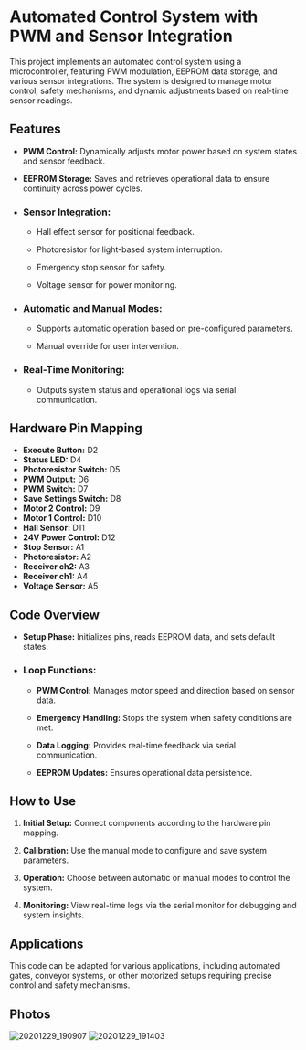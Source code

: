 # Automated Control System with PWM and Sensor Integration

This project implements an automated control system using a microcontroller, featuring PWM modulation, EEPROM data storage, and various sensor integrations. The system is designed to manage motor control, safety mechanisms, and dynamic adjustments based on real-time sensor readings.

## Features

- **PWM Control:** Dynamically adjusts motor power based on system states and sensor feedback.

- **EEPROM Storage:** Saves and retrieves operational data to ensure continuity across power cycles.

- ### Sensor Integration:

  - Hall effect sensor for positional feedback.

  - Photoresistor for light-based system interruption.

  - Emergency stop sensor for safety.

  - Voltage sensor for power monitoring.


- ### Automatic and Manual Modes:

  - Supports automatic operation based on pre-configured parameters.

  - Manual override for user intervention.


- ### Real-Time Monitoring: 
  - Outputs system status and operational logs via serial communication.


## Hardware Pin Mapping

- **Execute Button:** D2
- **Status LED:** D4
- **Photoresistor Switch:** D5
- **PWM Output:** D6
- **PWM Switch:** D7
- **Save Settings Switch:** D8
- **Motor 2 Control:** D9
- **Motor 1 Control:** D10
- **Hall Sensor:** D11
- **24V Power Control:** D12
- **Stop Sensor:** A1
- **Photoresistor:** A2
- **Receiver ch2:** A3
- **Receiver ch1:** A4
- **Voltage Sensor:** A5


## Code Overview

- **Setup Phase:** Initializes pins, reads EEPROM data, and sets default states.

- ### Loop Functions:

  - **PWM Control:** Manages motor speed and direction based on sensor data.

  - **Emergency Handling:** Stops the system when safety conditions are met.

  - **Data Logging:** Provides real-time feedback via serial communication.

  - **EEPROM Updates:** Ensures operational data persistence.



## How to Use

1. **Initial Setup:** Connect components according to the hardware pin mapping.


2. **Calibration:** Use the manual mode to configure and save system parameters.


3. **Operation:** Choose between automatic or manual modes to control the system.


4. **Monitoring:** View real-time logs via the serial monitor for debugging and system insights.



## Applications

This code can be adapted for various applications, including automated gates, conveyor systems, or other motorized setups requiring precise control and safety mechanisms.

## Photos

![20201229_190907](https://github.com/user-attachments/assets/34eb36d3-d4e2-4830-8478-0801c2f72f7b)
![20201229_191403](https://github.com/user-attachments/assets/3ce568cd-cd64-4ef8-afa7-02ad9b83d453)

